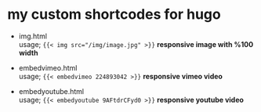 # my custom shortcodes for hugo
* img.html  
usage;
`{{< img src="/img/image.jpg" >}}`
**responsive image with %100 width**

* embedvimeo.html  
usage;
`{{< embedvimeo 224893042 >}}`
**responsive vimeo video**

* embedyoutube.html  
usage;
`{{< embedyoutube 9AFtdrCFyd0 >}}`
**responsive youtube video**


